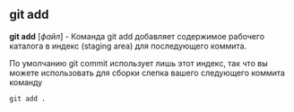 ## git add 

**git add** [*файл*] - Команда git add добавляет содержимое рабочего каталога в индекс (staging area) для последующего коммита.

 По умолчанию git commit использует лишь этот индекс, так что вы можете использовать  для сборки слепка вашего следующего коммита команду

```git add .```